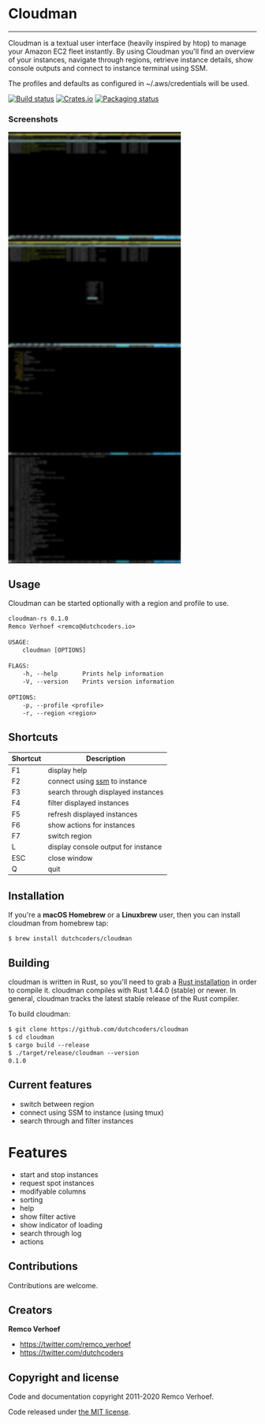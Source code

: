 # Cloudman
----------
Cloudman is a textual user interface (heavily inspired by htop) to manage your Amazon EC2 fleet instantly. By using Cloudman you'll find an overview of your instances, navigate through regions, retrieve instance details, show console outputs and connect to instance terminal using SSM.

The profiles and defaults as configured in ~/.aws/credentials will be used. 

[![Build status](https://api.travis-ci.org/dutchcoders/cloudman.svg?branch=master&status=passed)](https://travis-ci.org/github/dutchcoders/cloudman)
[![Crates.io](https://img.shields.io/crates/v/cloudman.svg)](https://crates.io/crates/cloudman)
[![Packaging status](https://repology.org/badge/tiny-repos/cloudman.svg)](https://repology.org/project/cloudman/badges)

### Screenshots
<img src="screenshots/instances.png" width="350" align="center" title="instances overview" />
<img src="screenshots/change_region.png" width="350" align="center" title="change aws region" />
<img src="screenshots/details.png" width="350" align="center" title="detail information for instance" />
<img src="screenshots/console.png" width="350" align="center" title="console output for instance" />

## Usage
Cloudman can be started optionally with a region and profile to use. 

```
cloudman-rs 0.1.0
Remco Verhoef <remco@dutchcoders.io>

USAGE:
    cloudman [OPTIONS]

FLAGS:
    -h, --help       Prints help information
    -V, --version    Prints version information

OPTIONS:
    -p, --profile <profile>
    -r, --region <region>

```

## Shortcuts

| Shortcut  | Description |
| ------------- | ------------- |
| F1 | display help |
| F2 | connect using [ssm](https://docs.aws.amazon.com/AWSEC2/latest/UserGuide/session-manager.html) to instance |
| F3 | search through displayed instances |
| F4 | filter displayed instances |
| F5 | refresh displayed instances |
| F6 | show actions for instances |
| F7 | switch region |
| L  | display console output for instance |
| ESC  | close window |
| Q  | quit |

## Installation

If you're a **macOS Homebrew** or a **Linuxbrew** user, then you can install
cloudman from homebrew tap:

```
$ brew install dutchcoders/cloudman
```

## Building
cloudman is written in Rust, so you'll need to grab a
[Rust installation](https://www.rust-lang.org/) in order to compile it.
cloudman compiles with Rust 1.44.0 (stable) or newer. In general, cloudman tracks
the latest stable release of the Rust compiler.

To build cloudman:

```
$ git clone https://github.com/dutchcoders/cloudman
$ cd cloudman
$ cargo build --release
$ ./target/release/cloudman --version
0.1.0
```

## Current features
* switch between region
* connect using SSM to instance (using tmux)
* search through and filter instances

# Features
* start and stop instances
* request spot instances
* modifyable columns
* sorting
* help
* show filter active
* show indicator of loading
* search through log
* actions

## Contributions

Contributions are welcome.

## Creators

**Remco Verhoef**

- <https://twitter.com/remco_verhoef>
- <https://twitter.com/dutchcoders>


## Copyright and license

Code and documentation copyright 2011-2020 Remco Verhoef.

Code released under [the MIT license](LICENSE).
